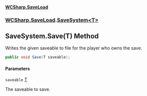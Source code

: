 #### [WCSharp.SaveLoad](index.md 'index')
### [WCSharp.SaveLoad](WCSharp.SaveLoad.md 'WCSharp.SaveLoad').[SaveSystem&lt;T&gt;](WCSharp.SaveLoad.SaveSystem_T_.md 'WCSharp.SaveLoad.SaveSystem<T>')

## SaveSystem<T>.Save(T) Method

Writes the given saveable to file for the player who owns the save.

```csharp
public void Save(T saveable);
```
#### Parameters

<a name='WCSharp.SaveLoad.SaveSystem_T_.Save(T).saveable'></a>

`saveable` [T](WCSharp.SaveLoad.SaveSystem_T_.md#WCSharp.SaveLoad.SaveSystem_T_.T 'WCSharp.SaveLoad.SaveSystem<T>.T')

The saveable to save.